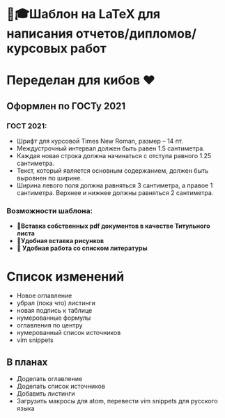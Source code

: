 # 📝🎓Шаблон на LaTeX для написания отчетов/дипломов/курсовых работ
# Переделан для кибов ❤
## Оформлен по ГОСТу 2021
### ГОСТ 2021:
- Шрифт для курсовой Times New Roman, размер – 14 пт.
- Междустрочный интервал должен быть равен 1.5 cантиметра.
- Каждая новая строка должна начинаться с отступа равного 1.25 сантиметра.
- Текст, который является основным содержанием, должен быть выровнен по ширине.
- Ширина левого поля должна равняться 3 сантиметра, а правое 1 сантиметра. Верхнее и нижнее должны равняться 2 сантиметра.

### Возможности шаблона:
- **📄Вставка собственных pdf документов в качестве Титульного листа**
- **👀Удобная вставка рисунков**
- **📑 Удобная работа со списком литературы**

# Список изменений
* Новое оглавление
* убрал (пока что) листинги
* новая подпись к таблице
* нумерованные формулы
* оглавления по центру
* нумерованный список источников
* vim snippets
## В планах
* Доделать оглавление
* Доделать список источников
* Добавить листинги
* Загрузить макросы для atom, перевести vim snippets для русского языка
